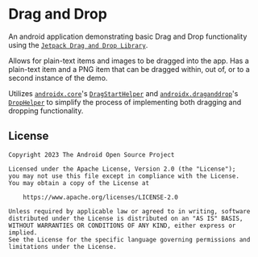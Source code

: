 # Drag and Drop

An android application demonstrating basic Drag and Drop functionality using the
[`Jetpack Drag and Drop Library`](https://developer.android.com/jetpack/androidx/releases/draganddrop).

Allows for plain-text items and images to be dragged into the app. Has a plain-text item and a PNG
item that can be dragged within, out of, or to a second instance of the demo.

Utilizes [`androidx.core`](https://developer.android.com/jetpack/androidx/releases/core)'s
[`DragStartHelper`](https://developer.android.com/reference/kotlin/androidx/core/view/DragStartHelper)
and [`androidx.draganddrop`](https://developer.android.com/jetpack/androidx/releases/draganddrop)'s
[`DropHelper`](https://developer.android.com/reference/kotlin/androidx/draganddrop/DropHelper) to
simplify the process of implementing both dragging and dropping functionality.

## License

```
Copyright 2023 The Android Open Source Project

Licensed under the Apache License, Version 2.0 (the "License");
you may not use this file except in compliance with the License.
You may obtain a copy of the License at

    https://www.apache.org/licenses/LICENSE-2.0

Unless required by applicable law or agreed to in writing, software
distributed under the License is distributed on an "AS IS" BASIS,
WITHOUT WARRANTIES OR CONDITIONS OF ANY KIND, either express or implied.
See the License for the specific language governing permissions and
limitations under the License.
```
